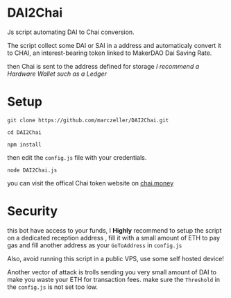 # DAI2Chai
Js script automating DAI to Chai conversion.

The script collect some DAI or SAI in a address and automaticaly convert it to CHAI, an interest-bearing token linked to MakerDAO Dai Saving Rate.

then Chai is sent to the address defined for storage *I recommend a Hardware Wallet such as a Ledger*

# Setup

`git clone https://github.com/marczeller/DAI2Chai.git`

`cd DAI2Chai`

`npm install`

then edit the `config.js` file with your credentials.

`node DAI2Chai.js`

you can visit the offical Chai token website on [chai.money](chai.money)

# Security

this bot have access to your funds, I **Highly** recommend to setup the script on a dedicated reception address , fill it with a small amount of ETH to pay gas and fill another address as your `GoToAddress` in `config.js`

Also, avoid running this script in a public VPS, use some self hosted device!

Another vector of attack is trolls sending you very small amount of DAI to make you waste your ETH for transaction fees. make sure the `Threshold` in the `config.js` is not set too low.
